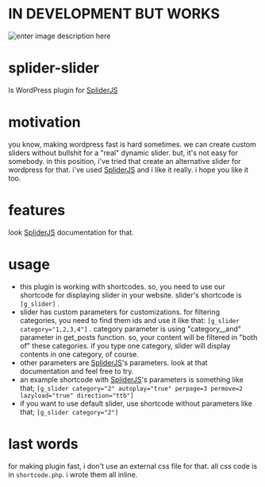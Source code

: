 # IN DEVELOPMENT BUT WORKS

![enter image description here](https://i.ibb.co/Vth0w21/Ekran-Resmi-2020-11-02-18-49-40.png)
# splider-slider
Is WordPress plugin for [SpliderJS](https://splidejs.com/)

# motivation
you know, making wordpress fast is hard sometimes. we can create custom sliders without bullshit for a "real" dynamic slider. but, it's not easy for somebody. in this position, i've tried that create an alternative slider for wordpress for that. i've used [SpliderJS](https://splidejs.com/) and i like it really. i hope you like it too.

# features
look [SpliderJS](https://splidejs.com/) documentation for that.

# usage

 - this plugin is working with shortcodes. so, you need to use our
   shortcode for displaying slider in your website. slider's shortcode
   is `[g_slider]` . 
 - slider has custom parameters for customizations. for filtering categories, you need to find them ids and use it like that: `[g_slider category="1,2,3,4"]` . category parameter is using "category__and" parameter in get_posts function. so, your content will be filtered in "both of" these categories. if you type one category, slider will display contents in one category, of course.
 - other parameters are [SpliderJS](https://splidejs.com/)'s parameters. look at that documentation and feel free to try.
 - an example shortcode with [SpliderJS](https://splidejs.com/)'s parameters is something like that;
`[g_slider category="2" autoplay="true" perpage=3 permove=2 lazyload="true" direction="ttb"]`
- if you want to use default slider, use shortcode without parameters like that; `[g_slider category="2"]`

# last words
for making plugin fast, i don't use an external css file for that. all css code is in `shortcode.php`. i wrote them all inline. 
